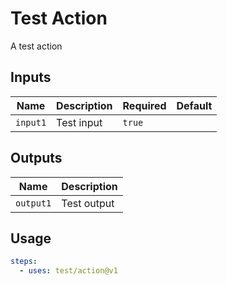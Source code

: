 <!-- Generated by https://github.com/reakaleek/gh-action-readme -->
# <!--name-->Test Action<!--/name-->
<!--description-->A test action<!--/description-->

## Inputs
<!--inputs-->
| Name     | Description | Required | Default |
|----------|-------------|----------|---------|
| `input1` | Test input  | `true`   | ` `     |
<!--/inputs-->

## Outputs
<!--outputs-->
| Name      | Description |
|-----------|-------------|
| `output1` | Test output |
<!--/outputs-->

## Usage
<!--usage action="test/action" version="v1"-->
```yaml
steps:
  - uses: test/action@v1
```
<!--/usage-->
